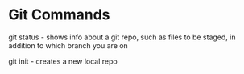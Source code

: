 # Git Commands

git status - shows info about a git repo, such as files to be staged, in addition to which branch you are on

git init - creates a new local repo
